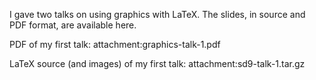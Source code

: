 I gave two talks on using graphics with LaTeX. The slides, in source and PDF format, are available here.

PDF of my first talk: attachment:graphics-talk-1.pdf

LaTeX source (and images) of my first talk: attachment:sd9-talk-1.tar.gz
